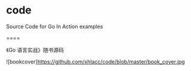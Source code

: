 code
====

Source Code for Go In Action examples

====

《Go 语言实战》随书源码

![bookcover]https://github.com/xhlacc/code/blob/master/book_cover.jpg
